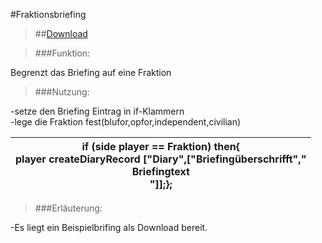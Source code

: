 #Fraktionsbriefing
> ##[Download](https://github.com/Mezilsa/Immersion/blob/master/Fraktionsbriefing/briefing/briefing.sqf)


> ###Funktion: 
> 

Begrenzt das Briefing auf eine Fraktion           

> ###Nutzung:
 
-setze den Briefing Eintrag in if-Klammern <br>
-lege die Fraktion fest(blufor,opfor,independent,civilian)


|if (side player == Fraktion) then{       <br>player createDiaryRecord ["Diary",["Briefingüberschrifft"," <br>Briefingtext       <br>"]];};|
|------------------------------------------|


> ###Erläuterung:

-Es liegt ein Beispielbrifing als Download bereit.   

